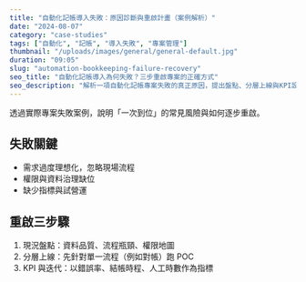 ```yaml
---
title: "自動化記帳導入失敗：原因診斷與重啟計畫（案例解析）"
date: "2024-08-07"
category: "case-studies"
tags: ["自動化", "記帳", "導入失敗", "專案管理"]
thumbnail: "/uploads/images/general/general-default.jpg"
duration: "09:05"
slug: "automation-bookkeeping-failure-recovery"
seo_title: "自動化記帳導入為何失敗？三步重啟專案的正確方式"
seo_description: "解析一項自動化記帳專案失敗的真正原因，提出盤點、分層上線與KPI設計的重啟計畫，避免再次踩雷。"
---
```


透過實際專案失敗案例，說明「一次到位」的常見風險與如何逐步重啟。

## 失敗關鍵

- 需求過度理想化，忽略現場流程
- 權限與資料治理缺位
- 缺少指標與試營運

## 重啟三步驟

1. 現況盤點：資料品質、流程瓶頸、權限地圖
2. 分層上線：先針對單一流程（例如對帳）跑 POC
3. KPI 與迭代：以錯誤率、結帳時程、人工時數作為指標

